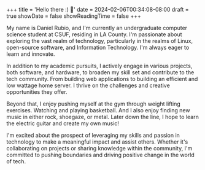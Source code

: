 +++
title = 'Hello there :) 👋'
date = 2024-02-06T00:34:08-08:00
draft = true
showDate = false
showReadingTime = false
+++

My name is Daniel Rubio, and I'm currently an undergraduate computer science student at CSUF, residing in LA County. I'm passionate about exploring the vast realm of technology, particularly in the realms of Linux, open-source software, and Information Technology. I'm always eager to learn and innovate.

In addition to my academic pursuits, I actively engage in various projects, both software, and hardware, to broaden my skill set and contribute to the tech community. From building web applications to building an efficient and low wattage home server. I thrive on the challenges and creative opportunities they offer.

Beyond that, I enjoy pushing myself at the gym through weight lifting exercises. Watching and playing basketball. And I also enjoy finding new music in either rock, shoegaze, or metal. Later down the line, I hope to learn the electric guitar and create my own music!

I'm excited about the prospect of leveraging my skills and passion in technology to make a meaningful impact and assist others. Whether it's collaborating on projects or sharing knowledge within the community, I'm committed to pushing boundaries and driving positive change in the world of tech.
